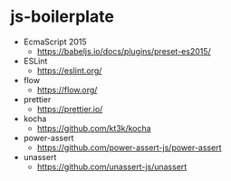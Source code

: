 js-boilerplate
===

- EcmaScript 2015
    - https://babeljs.io/docs/plugins/preset-es2015/
- ESLint
    - https://eslint.org/
- flow
    - https://flow.org/
- prettier
    - https://prettier.io/
- kocha
    - https://github.com/kt3k/kocha
- power-assert
    - https://github.com/power-assert-js/power-assert
- unassert
    - https://github.com/unassert-js/unassert
